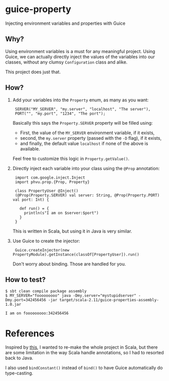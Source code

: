 # guice-property

Injecting environment variables and properties with Guice

## Why?

Using environment variables is a must for any meaningful project. Using Guice, we can actually directly inject the values of the
variables into our classes, without any clumsy `Configuration` class and alike.

This project does just that.

## How?

1. Add your variables into the `Property` enum, as many as you want:

        SERVER("MY_SERVER", "my.server", "localhost", "The server"),
        PORT("", "my.port", "1234", "The port");
    
    Basically this says the `Property.SERVER` property will be filled using:
    
    - First, the value of the `MY_SERVER` environment variable, if it exists,
    - second, the `my.server` property (passed with the `-D` flag), if it exists,
    - and finally, the default value `localhost` if none of the above is available.
         
    Feel free to customize this logic in `Property.getValue()`.
 
2. Directly inject each variable into your class using the `@Prop` annotation:

        import com.google.inject.Inject
        import phvu.prop.{Prop, Property}
        
        class PropertyUser @Inject()
        (@Prop(Property.SERVER) val server: String, @Prop(Property.PORT) val port: Int) {
        
          def run() = {
            println(s"I am on $server:$port")
          }
        }
    
    This is written in Scala, but using it in Java is very similar.
    
3. Use Guice to create the injector:

        Guice.createInjector(new PropertyModule).getInstance(classOf[PropertyUser]).run()
    
    Don't worry about binding. Those are handled for you.

## How to test?

    $ sbt clean compile package assembly
    $ MY_SERVER="fooooooooo" java -Dmy.server="mystupidserver" -Dmy.port=342456456 -jar target/scala-2.11/guice-properties-assembly-1.0.jar
    
    I am on fooooooooo:342456456

# References

Inspired by [this](http://beust.com/weblog/2013/07/12/flexible-configuration-with-guice/), I wanted to re-make the whole project in Scala, but there are some limitation in the way Scala handle annotations, so I had to resorted back to Java.
  
I also used `bindConstant()` instead of `bind()` to have Guice automatically do type-casting.
